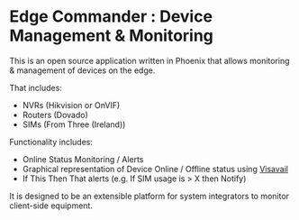 # Edge Commander : Device Management & Monitoring

This is an open source application written in Phoenix that allows monitoring & management of devices on the edge.

That includes:
+ NVRs (Hikvision or OnVIF)
+ Routers (Dovado)
+ SIMs (From Three (Ireland))

Functionality includes:
+ Online Status Monitoring / Alerts
+ Graphical representation of Device Online / Offline status using [Visavail](https://github.com/flrs/visavail)
+ If This Then That alerts (e.g. If SIM usage is > X then Notify)

It is designed to be an extensible platform for system integrators to monitor client-side equipment.
